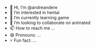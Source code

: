 - 👋 Hi, I’m @andreandere
- 👀 I’m interested in hentai
- 🌱 I’m currently learning game
- 💞️ I’m looking to collaborate on animated
- 📫 How to reach me ...
- 😄 Pronouns: ...
- ⚡ Fun fact: ...

<!---
andreandere/andreandere is a ✨ special ✨ repository because its `README.md` (this file) appears on your GitHub profile.
You can click the Preview link to take a look at your changes.
--->
